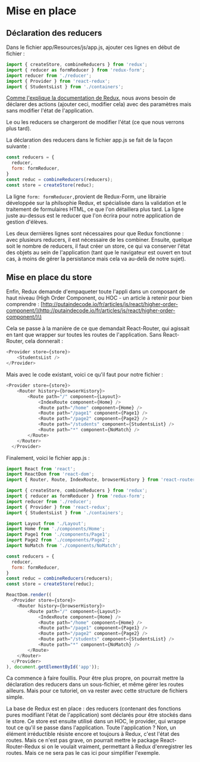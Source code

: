 # Mise en place

## Déclaration des reducers

Dans le fichier app/Resources/js/app.js, ajouter ces lignes en début de fichier :

```js
import { createStore, combineReducers } from 'redux';
import { reducer as formReducer } from 'redux-form';
import reducer from './reducer';
import { Provider } from 'react-redux';
import { StudentsList } from './containers';
```

[Comme l'explique la documentation de Redux](http://redux.js.org/docs/basics/Reducers.html), nous avons besoin de déclarer des actions \(ajouter ceci, modifier cela\) avec des paramètres mais sans modifier l'état de l'application.

Le ou les reducers se chargeront de modifier l'état \(ce que nous verrons plus tard\).

La déclaration des reducers dans le fichier app.js se fait de la façon suivante :

```js
const reducers = {
  reducer,
  form: formReducer,
}
const reduc = combineReducers(reducers);
const store = createStore(reduc);
```

La ligne `form: formReducer,`provient de Redux-Form, une librairie développée sur la philsophie Redux, et spécialisée dans la validation et le traitement de formulaires HTML, ce que l'on détaillera plus tard. La ligne juste au-dessus est le reducer que l'on écrira pour notre application de gestion d'élèves.

Les deux dernières lignes sont nécessaires pour que Redux fonctionne : avec plusieurs reducers, il est nécessaire de les combiner. Ensuite, quelque soit le nombre de reducers, il faut créer un store, ce qui va conserver l'état des objets au sein de l'application \(tant que le navigateur est ouvert en tout cas, à moins de gérer la persistance mais cela va au-delà de notre sujet\).

## Mise en place du store

Enfin, Redux demande d'empaqueter toute l'appli dans un composant de haut niveau \(High Order Component, ou HOC - un article à retenir pour bien comprendre : [http://putaindecode.io/fr/articles/js/react/higher-order-component/](http://putaindecode.io/fr/articles/js/react/higher-order-component/)\)

Cela se passe à la manière de ce que demandait React-Router, qui agissait en tant que wrapper sur toutes les routes de l'application. Sans React-Router, cela donnerait :

```js
<Provider store={store}>
    <StudentsList />
</Provider>
```

Mais avec le code existant, voici ce qu'il faut pour notre fichier :

```js
<Provider store={store}>
    <Router history={browserHistory}>
        <Route path="/" component={Layout}>
            <IndexRoute component={Home} />
            <Route path="/home" component={Home} />
            <Route path="/page1" component={Page1} />
            <Route path="/page2" component={Page2} />
            <Route path="/students" component={StudentsList} />
            <Route path="*" component={NoMatch} />
        </Route>
    </Router>
  </Provider>
```

Finalement, voici le fichier app.js :

```js
import React from 'react';
import ReactDom from 'react-dom';
import { Router, Route, IndexRoute, browserHistory } from 'react-router';

import { createStore, combineReducers } from 'redux';
import { reducer as formReducer } from 'redux-form';
import reducer from './reducer';
import { Provider } from 'react-redux';
import { StudentsList } from './containers';

import Layout from './Layout';
import Home from './components/Home';
import Page1 from './components/Page1';
import Page2 from './components/Page2';
import NoMatch from './components/NoMatch';

const reducers = {
  reducer,
  form: formReducer,
}
const reduc = combineReducers(reducers);
const store = createStore(reduc);

ReactDom.render((
  <Provider store={store}>
    <Router history={browserHistory}>
        <Route path="/" component={Layout}>
            <IndexRoute component={Home} />
            <Route path="/home" component={Home} />
            <Route path="/page1" component={Page1} />
            <Route path="/page2" component={Page2} />
            <Route path="/students" component={StudentsList} />
            <Route path="*" component={NoMatch} />
        </Route>
    </Router>
  </Provider>
), document.getElementById('app'));
```

Ca commence à faire fouillis. Pour être plus propre, on pourrait mettre la déclaration des reducers dans un sous-fichier, et même gérer les routes ailleurs. Mais pour ce tutoriel, on va rester avec cette structure de fichiers simple.

La base de Redux est en place : des reducers \(contenant des fonctions pures modifiant l'état de l'application\) sont déclarés pour être stockés dans le store. Ce store est ensuite utilisé dans un HOC, le provider, qui wrappe tout ce qu'il se passe dans l'application. Toute l'application ? Non, un élément irréductible résiste encore et toujours à Redux, c'est l'état des routes. Mais ce n'est pas grave, on pourrait mettre le package React-Router-Redux si on le voulait vraiment, permettant à Redux d'enregistrer les routes. Mais ce ne sera pas le cas ici pour simplifier l'exemple.

